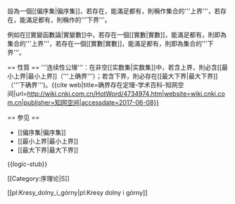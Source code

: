 設<math>(A,\leq)</math>為一個[[偏序集|偏序集]]，若存在<math>y\in A</math>，能滿足<math>\forall x\in B\subseteq A</math>都有<math>x\leq y</math>，則<math>y</math>稱作集合<math>B</math>的'''上界'''，若存在<math>z\in A</math>，能滿足<math>\forall x\in B\subseteq A</math>都有<math>x\geq z</math>，則<math>z</math>稱作<math>B</math>的'''下界'''。

例如在[[實變函數論|實變數]]中，若存在一個[[實數|實數]]<math>b</math>，能滿足<math>\forall x\in S\subseteq R</math>都有<math> x\leq b</math>，則<math>b</math>即為集合<math>S</math>的'''上界'''，若存在一個[[實數|實數]]<math>c</math>，能滿足<math>\forall x\in S\subseteq R</math>都有<math> x\geq c</math>，則<math>c</math>即為集合<math>S</math>的'''下界'''。

== 性質 ==
'''连续性公理'''：在非空[[实数集|实数集]]中，若含上界，則必含[[最小上界|最小上界]]（'''上确界'''）；若含下界，則必存在[[最大下界|最大下界]]（'''下确界''')。<ref>{{cite web|title=确界存在定理-学术百科-知网空间|url=http://wiki.cnki.com.cn/HotWord/4734974.htm|website=wiki.cnki.com.cn|publisher=知网空间|accessdate=2017-06-08}}</ref>

== 参见 ==
* [[偏序集|偏序集]]
* [[最小上界|最小上界]]
* [[最大下界|最大下界]]

{{logic-stub}}

[[Category:序理论|S]]

[[pl:Kresy_dolny_i_górny|pl:Kresy dolny i górny]]